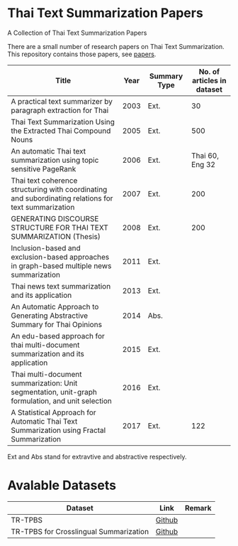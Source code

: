 # Thai Text Summarization Papers
A Collection of Thai Text Summarization Papers

There are a small number of research papers on Thai Text Summarization. This repository contains those papers, see [papers](https://github.com/nakhunchumpolsathien/thai-text-summarization-papers/tree/master/papers).

| Title | Year | Summary Type | No. of articles in dataset |             
| --- | --- | --- | --- | 
|A practical text summarizer by paragraph extraction for Thai | 2003 | Ext. |30 |
|Thai Text Summarization Using the Extracted Thai Compound Nouns | 2005 |Ext. | 500 |
|An automatic Thai text summarization using topic sensitive PageRank| 2006| Ext. |Thai 60, Eng 32 |
|Thai text coherence structuring with coordinating and subordinating relations for text summarization | 2007 |Ext. | 200 |
|GENERATING DISCOURSE STRUCTURE FOR THAI TEXT SUMMARIZATION (Thesis) | 2008 | Ext. | 200 |
|Inclusion-based and exclusion-based approaches in graph-based multiple news summarization| 2011| Ext.| |
|Thai news text summarization and its application|2013|Ext.||
|An Automatic Approach to Generating Abstractive Summary for Thai Opinions|2014|Abs. | |
|An edu-based approach for thai multi-document summarization and its application |2015 | Ext.| |
|Thai multi-document summarization: Unit segmentation, unit-graph formulation, and unit selection | 2016 | Ext. | |
|A Statistical Approach for Automatic Thai Text Summarization using Fractal Summarization | 2017| Ext.|122 |

Ext and Abs stand for extravtive and abstractive respectively.

# Avalable Datasets
|Dataset|Link| Remark |
| --- | --- | ---  |
|TR-TPBS|[Github](https://github.com/nakhunchumpolsathien/TR-TPBS)| |
|TR-TPBS for Crosslingual Summarization |[Github]()| |
